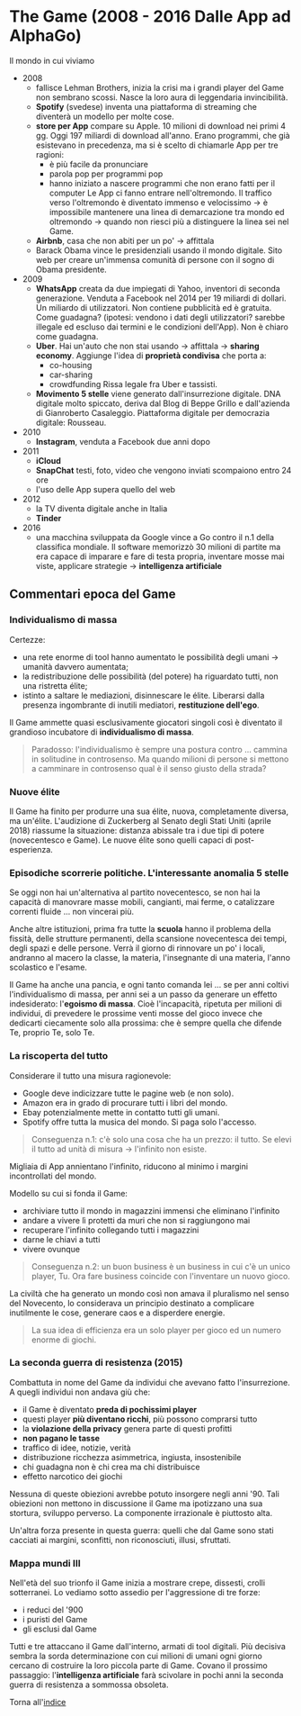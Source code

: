 # The Game (2008 - 2016 Dalle App ad AlphaGo)

Il mondo in cui viviamo

- 2008
  - fallisce Lehman Brothers, inizia la crisi ma i grandi player del Game non sembrano scossi. Nasce la loro aura di leggendaria invincibilità.
  - **Spotify** (svedese) inventa una piattaforma di streaming che diventerà un modello per molte cose.
  - **store per App** compare su Apple. 10 milioni di download nei primi 4 gg. Oggi 197 miliardi di download all'anno.
  Erano programmi, che già esistevano in precedenza, ma si è scelto di chiamarle App per tre ragioni:
    - è più facile da pronunciare
    - parola pop per programmi pop
    - hanno iniziato a nascere programmi che non erano fatti per il computer
  Le App ci fanno entrare nell'oltremondo. Il traffico verso l'oltremondo è diventato immenso e velocissimo -> è impossibile mantenere una linea di demarcazione tra mondo ed oltremondo -> quando non riesci più a distinguere la linea sei nel Game.
  - **Airbnb**, casa che non abiti per un po' -> affittala
  - Barack Obama vince le presidenziali usando il mondo digitale.
  Sito web per creare un'immensa comunità di persone con il sogno di Obama presidente.
- 2009
  - **WhatsApp** creata da due impiegati di Yahoo, inventori di seconda generazione. Venduta a Facebook nel 2014 per 19 miliardi di dollari.
  Un miliardo di utilizzatori.
  Non contiene pubblicità ed è gratuita.
  Come guadagna? (ipotesi: vendono i dati degli utilizzatori? sarebbe illegale ed escluso dai termini e le condizioni dell'App). Non è chiaro come guadagna.
  - **Uber**. Hai un'auto che non stai usando -> affittala -> **sharing economy**.
  Aggiunge l'idea di **proprietà condivisa** che porta a:
    - co-housing
    - car-sharing
    - crowdfunding
  Rissa legale fra Uber e tassisti.
  - **Movimento 5 stelle** viene generato dall'insurrezione digitale.
  DNA digitale molto spiccato, deriva dal Blog di Beppe Grillo e dall'azienda di Gianroberto Casaleggio.
  Piattaforma digitale per democrazia digitale: Rousseau.
- 2010
  - **Instagram**, venduta a Facebook due anni dopo
- 2011
  - **iCloud**
  - **SnapChat** testi, foto, video che vengono inviati scompaiono entro 24 ore
  - l'uso delle App supera quello del web
- 2012
  - la TV diventa digitale anche in Italia
  - **Tinder**
- 2016
  - una macchina sviluppata da Google vince a Go contro il n.1 della classifica mondiale.
  Il software memorizzò 30 milioni di partite ma era capace di imparare e fare di testa propria, inventare mosse mai viste, applicare strategie -> **intelligenza artificiale**

## Commentari epoca del Game

### Individualismo di massa

Certezze:

- una rete enorme di tool hanno aumentato le possibilità degli umani -> umanità davvero aumentata;
- la redistribuzione delle possibilità (del potere) ha riguardato tutti, non una ristretta élite;
- istinto a saltare le mediazioni, disinnescare le élite.
Liberarsi dalla presenza ingombrante di inutili mediatori, **restituzione dell'ego**.

Il Game ammette quasi esclusivamente giocatori singoli così è diventato il grandioso incubatore di **individualismo di massa**.

>Paradosso: l'individualismo è sempre una postura contro ... cammina in solitudine in controsenso. Ma quando milioni di persone si mettono a camminare in controsenso qual è il senso giusto della strada?

### Nuove élite

Il Game ha finito per produrre una sua élite, nuova, completamente diversa, ma un'élite.
L'audizione di Zuckerberg al Senato degli Stati Uniti (aprile 2018) riassume la situazione: distanza abissale tra i due tipi di potere (novecentesco e Game).
Le nuove élite sono quelli capaci di post-esperienza.

### Episodiche scorrerie politiche. L'interessante anomalia 5 stelle

Se oggi non hai un'alternativa al partito novecentesco, se non hai la capacità di manovrare masse mobili, cangianti, mai ferme, o catalizzare correnti fluide ... non vincerai più.

Anche altre istituzioni, prima fra tutte la **scuola** hanno il problema della fissità, delle strutture permanenti, della scansione novecentesca dei tempi, degli spazi e delle persone.
Verrà il giorno di rinnovare un po' i locali, andranno al macero la classe, la materia, l'insegnante di una materia, l'anno scolastico e l'esame.

Il Game ha anche una pancia, e ogni tanto comanda lei ... se per anni coltivi l'individualismo di massa, per anni sei a un passo da generare un effetto indesiderato: l'**egoismo di massa**. Cioè l'incapacità, ripetuta per milioni di individui, di prevedere le prossime venti mosse del gioco invece che dedicarti ciecamente solo alla prossima: che è sempre quella che difende Te, proprio Te, solo Te.

### La riscoperta del tutto

Considerare il tutto una misura ragionevole:

- Google deve indicizzare tutte le pagine web (e non solo).
- Amazon era in grado di procurare tutti i libri del mondo.
- Ebay potenzialmente mette in contatto tutti gli umani.
- Spotify offre tutta la musica del mondo. Si paga solo l'accesso.

>Conseguenza n.1: c'è solo una cosa che ha un prezzo: il tutto. Se elevi il tutto ad unità di misura -> l'infinito non esiste.

Migliaia di App annientano l'infinito, riducono al minimo i margini incontrollati del mondo.

Modello su cui si fonda il Game:

- archiviare tutto il mondo in magazzini immensi che eliminano l'infinito
- andare a vivere lì protetti da muri che non si raggiungono mai
- recuperare l'infinito collegando tutti i magazzini
- darne le chiavi a tutti
- vivere ovunque

>Conseguenza n.2: un buon business è un business in cui c'è un unico player, Tu. Ora fare business coincide con l'inventare un nuovo gioco.

La civiltà che ha generato un mondo così non amava il pluralismo nel senso del Novecento, lo considerava un principio destinato a complicare inutilmente le cose, generare caos e a disperdere energie.

>La sua idea di efficienza era un solo player per gioco ed un numero enorme di giochi.

### La seconda guerra di resistenza (2015)

Combattuta in nome del Game da individui che avevano fatto l'insurrezione.
A quegli individui non andava giù che:

- il Game è diventato **preda di pochissimi player**
- questi player **più diventano ricchi**, più possono comprarsi tutto
- la **violazione della privacy** genera parte di questi profitti
- **non pagano le tasse**
- traffico di idee, notizie, verità
- distribuzione ricchezza asimmetrica, ingiusta, insostenibile
- chi guadagna non è chi crea ma chi distribuisce
- effetto narcotico dei giochi

Nessuna di queste obiezioni avrebbe potuto insorgere negli anni '90. Tali obiezioni non mettono in discussione il Game ma ipotizzano una sua stortura, sviluppo perverso. La componente irrazionale è piuttosto alta.

Un'altra forza presente in questa guerra: quelli che dal Game sono stati cacciati ai margini, sconfitti, non riconosciuti, illusi, sfruttati.

### Mappa mundi III

Nell'età del suo trionfo il Game inizia a mostrare crepe, dissesti, crolli sotterranei. Lo vediamo sotto assedio per l'aggressione di tre forze:

- i reduci del '900
- i puristi del Game
- gli esclusi dal Game

Tutti e tre attaccano il Game dall'interno, armati di tool digitali.
Più decisiva sembra la sorda determinazione con cui milioni di umani ogni giorno cercano di costruire la loro piccola parte di Game.
Covano il prossimo passaggio: l'**intelligenza artificiale** farà scivolare in pochi anni la seconda guerra di resistenza a sommossa obsoleta.

Torna all'[indice](README.md)

